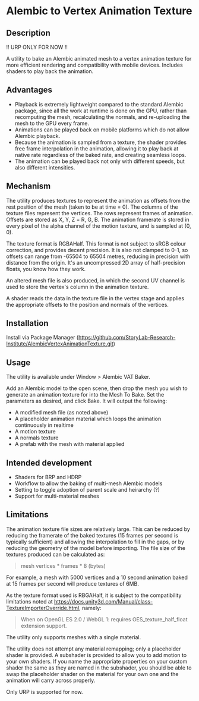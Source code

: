 # Alembic to Vertex Animation Texture
## Description

!! URP ONLY FOR NOW !!

A utility to bake an Alembic animated mesh to a vertex animation texture for more efficient rendering and compatibility with mobile devices. Includes shaders to play back the animation.

## Advantages
 - Playback is extremely lightweight compared to the standard Alembic package, since all the work at runtime is done on the GPU, rather than recomputing the mesh, recalculating the normals, and re-uploading the mesh to the GPU every frame.
 - Animations can be played back on mobile platforms which do not allow Alembic playback.
 - Because the animation is sampled from a texture, the shader provides free frame interpolation in the animation, allowing it to play back at native rate regardless of the baked rate, and creating seamless loops.
 - The animation can be played back not only with different speeds, but also different intensities.

## Mechanism
The utility produces textures to represent the animation as offsets from the rest position of the mesh (taken to be at time = 0). The columns of the texture files represent the vertices. The rows represent frames of animation. Offsets are stored as X, Y, Z = R, G, B. The animation framerate is stored in every pixel of the alpha channel of the motion texture, and is sampled at (0, 0).

The texture format is RGBAHalf. This format is not subject to sRGB colour correction, and provides decent precision. It is also not clamped to 0-1, so offsets can range from -65504 to 65504 metres, reducing in precision with distance from the origin. It's an uncompressed 2D array of half-precision floats, you know how they work.

An altered mesh file is also produced, in which the second UV channel is used to store the vertex's column in the animation texture.

A shader reads the data in the texture file in the vertex stage and applies the appropriate offsets to the position and normals of the vertices.

## Installation
Install via Package Manager (https://github.com/StoryLab-Research-Institute/AlembicVertexAnimationTexture.git)

## Usage
The utility is available under Window > Alembic VAT Baker.

Add an Alembic model to the open scene, then drop the mesh you wish to generate an animation texture for into the Mesh To Bake. Set the parameters as desired, and click Bake. It will output the following:

 - A modified mesh file (as noted above)
 - A placeholder animation material which loops the animation continuously in realtime
 - A motion texture
 - A normals texture
 - A prefab with the mesh with material applied

## Intended development
 - Shaders for BRP and HDRP
 - Workflow to allow the baking of multi-mesh Alembic models
 - Setting to toggle adoption of parent scale and heirarchy (?)
 - Support for multi-material meshes

## Limitations
The animation texture file sizes are relatively large. This can be reduced by reducing the framerate of the baked textures (15 frames per second is typically sufficient) and allowing the interpolation to fill in the gaps, or by reducing the geometry of the model before importing. The file size of the textures produced can be calculated as:
> mesh vertices * frames * 8 (bytes)

For example, a mesh with 5000 vertices and a 10 second animation baked at 15 frames per second will produce textures of 6MB.

As the texture format used is RBGAHalf, it is subject to the compatibility limitations noted at https://docs.unity3d.com/Manual/class-TextureImporterOverride.html, namely:
> When on OpenGL ES 2.0 / WebGL 1: requires OES_texture_half_float extension support.

The utility only supports meshes with a single material.

The utility does not attempt any material remapping; only a placeholder shader is provided. A subshader is provided to allow you to add motion to your own shaders. If you name the appropriate properties on your custom shader the same as they are named in the subshader, you should be able to swap the placeholder shader on the material for your own one and the animation will carry across properly.

Only URP is supported for now.
